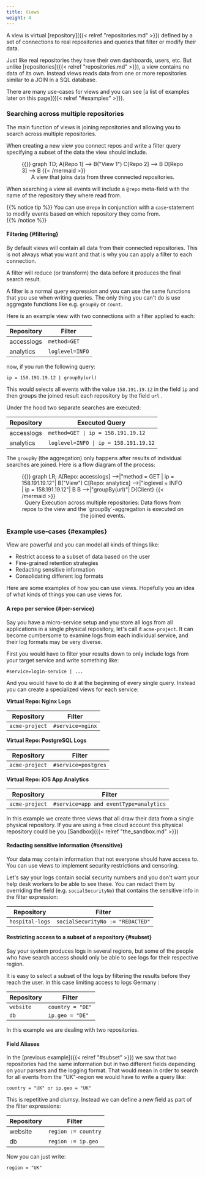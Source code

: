 ```yaml
---
title: Views
weight: 4
---
```


A view is virtual [repository]({{< relref "repositories.md" >}}) defined by a set of connections to
real repositories and queries that filter or modify their data.

Just like real repositories they have their own dashboards, users, etc.
But unlike [repositories]({{< relref "repositories.md" >}}), a view contains no data of its own.
Instead views reads data from one or more repositories similar to a JOIN in a SQL database.

There are many use-cases for views and you can see [a list of examples later on this page]({{< relref "#examples" >}}).

### Searching across multiple repositories

The main function of views is joining repositories and allowing you to search
across multiple repositories.

When creating a new view you connect repos and write a filter query specifying a
subset of the data the view should include.

<figure>
{{<mermaid align="center">}}
graph TD;
    A[Repo 1] --> B("View 1")
    C[Repo 2] --> B
    D[Repo 3] --> B
{{< /mermaid >}}
<figcaption>A view that joins data from three connected repositories.</figcaption>
</figure>

When searching a view all events will include a `@repo` meta-field with the name
of the repository they where read from.

{{% notice tip %}}
You can use `@repo` in conjunction with a `case`-statement to modify events
based on which repository they come from.  
{{% /notice %}}

#### Filtering {#filtering}

By default views will contain all data from their connected repositories.
This is not always what you want and that is why you can apply a filter to each connection.

A filter will reduce (or transform) the data before it produces the final search result.

A filter is a normal query expression and you can use the same functions that you use
when writing queries. The only thing you can't do is use aggregate functions
like e.g. `groupBy` or `count`.

Here is an example view with two connections with a filter applied to each:

| Repository         | Filter           |
|--------------------|------------------|
| accesslogs         | `method=GET`     |
| analytics          | `loglevel=INFO`  |

now, if you run the following query:

```
ip = 158.191.19.12 | groupBy(url)
```

This would selects all events with the value `158.191.19.12` in the field `ip`
and then groups the joined result each repository by the field `url` .

Under the hood two separate searches are executed:

| Repository         | Executed Query                                        |
|--------------------|-------------------------------------------------------|
| accesslogs         | <code>method=GET \| ip = 158.191.19.12</code>                   |
| analytics          | <code>loglevel=INFO \| ip = 158.191.19.12</code>                |

The `groupBy` (the aggregation) only happens after results of individual
searches are joined. Here is a flow diagram of the process:

<figure>
{{<mermaid align="center">}}
graph LR;
    A[Repo: accesslogs] -->|"method = GET | ip = 158.191.19.12"| B("View")
    C[Repo: analytics] -->|"loglevel = INFO | ip = 158.191.19.12"| B
    B -->|"groupBy(url)"| D{Client}
{{< /mermaid >}}
<figcaption>Query Execution across multiple repositories: Data flows from repos to the view and the `groupBy`-aggregation is executed on the joined events.</figcaption>
</figure>

### Example use-cases {#examples}

View are powerful and you can model all kinds of things like:

- Restrict access to a subset of data based on the user
- Fine-grained retention strategies
- Redacting sensitive information
- Consolidating different log formats

Here are some examples of how you can use views.
Hopefully you an idea of what kinds of things you can use views for.

#### A repo per service {#per-service}

Say you have a micro-service setup and you store all logs from all applications
in a single physical repository, let's call it `acme-project`. It can
become cumbersome to examine logs from each individual service, and their log formats may be very diverse.

First you would have to filter your results down to only include logs from your
target service and write something like:

```
#service=login-service | ...
```

And you would have to do it at the beginning of every single query.
Instead you can create a specialized views for each service:

__Virtual Repo: Nginx Logs__

| Repository         | Filter             |
|--------------------|--------------------|
| `acme-project`     | `#service=nginx`   |

__Virtual Repo: PostgreSQL Logs__

| Repository         | Filter              |
|--------------------|---------------------|
| `acme-project`       | `#service=postgres` |

__Virtual Repo: iOS App Analytics__

| Repository  | Filter                                  |
|--------------------|-----------------------------------------|
| `acme-project`       | `#service=app and eventType=analytics`  |

In this example we create three views that all draw their data from
a single physical repository. If you are using a free cloud account this physical
repository could be you [Sandbox]({{< relref "the_sandbox.md" >}})

#### Redacting sensitive information {#sensitive}

Your data may contain information that not everyone should have access to.
You can use views to implement security restrictions and censoring.

Let's say your logs contain social security numbers and you don't want your
help desk workers to be able to see these. You can redact them by overriding
the field (e.g. `socialSecurityNo`) that contains the sensitive info in the
filter expression:

| Repository  | Filter                                 |
|--------------------|----------------------------------------|
| `hospital-logs`    | `socialSecurityNo := "REDACTED"`       |

#### Restricting access to a subset of a repository {#subset}

Say your system produces logs in several regions, but some of the people who
have search access should only be able to see logs for their respective region.

It is easy to select a subset of the logs by filtering the results before they
reach the user.  in this case limiting access to logs Germany :

| Repository  | Filter                                 |
|--------------------|----------------------------------------|
| `website`          | `country = "DE"`       |
| `db`               | `ip.geo = "DE"`       |

In this example we are dealing with two repositories.


#### Field Aliases

In the [previous example]({{< relref "#subset" >}}) we saw that two repositories
had the same information but in two different fields depending on your parsers and
the logging format. That would mean in order
to search for all events from the "UK"-region we would have to write a query like:

```
country = "UK" or ip.geo = "UK"
```

This is repetitive and clumsy. Instead we can define a new field as part of the
filter expressions:

| Repository         | Filter                                                         |
|--------------------|----------------------------------------------------------------|
| website            | `region := country`                                            | 
| db                 | `region := ip.geo`                                             |

Now you can just write:

```
region = "UK"
```
